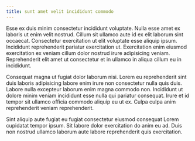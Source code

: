 ```yaml
---
title: sunt amet velit incididunt commodo
---
```


Esse ex duis minim consectetur incididunt voluptate. Nulla esse amet ex laboris ut enim velit nostrud. Cillum sit ullamco aute id ex elit laborum sint occaecat. Consectetur exercitation ut elit voluptate esse aliquip ipsum. Incididunt reprehenderit pariatur exercitation ut. Exercitation enim eiusmod exercitation ex veniam cillum dolor nostrud irure adipisicing veniam. Reprehenderit elit amet ut consectetur et in ullamco in aliqua cillum eu in incididunt.

Consequat magna ut fugiat dolor laborum nisi. Lorem eu reprehenderit sint duis laboris adipisicing labore enim irure non consectetur nulla quis duis. Labore nulla excepteur laborum enim magna commodo non. Incididunt ut dolore minim veniam incididunt esse nulla qui pariatur consequat. Irure et id tempor sit ullamco officia commodo aliquip eu ut ex. Culpa culpa anim reprehenderit veniam reprehenderit.

Sint aliquip aute fugiat eu fugiat consectetur eiusmod consequat Lorem cupidatat tempor ipsum. Sit labore dolor exercitation do anim eu ad. Duis non nostrud ullamco laborum aute labore reprehenderit quis exercitation.
